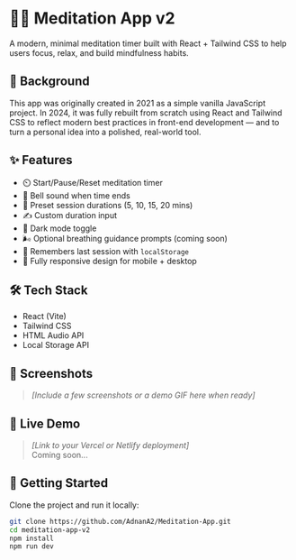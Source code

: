 # 🧘‍♂️ Meditation App v2

A modern, minimal meditation timer built with React + Tailwind CSS to help users focus, relax, and build mindfulness habits.

## 📜 Background

This app was originally created in 2021 as a simple vanilla JavaScript project. In 2024, it was fully rebuilt from scratch using React and Tailwind CSS to reflect modern best practices in front-end development — and to turn a personal idea into a polished, real-world tool.

## ✨ Features

- ⏲️ Start/Pause/Reset meditation timer
- 🔔 Bell sound when time ends
- 🧩 Preset session durations (5, 10, 15, 20 mins)
- ✍️ Custom duration input
- 🌙 Dark mode toggle
- 🌬️ Optional breathing guidance prompts (coming soon)
- 💾 Remembers last session with `localStorage`
- 📱 Fully responsive design for mobile + desktop

## 🛠 Tech Stack

- React (Vite)
- Tailwind CSS
- HTML Audio API
- Local Storage API

## 📸 Screenshots

> _[Include a few screenshots or a demo GIF here when ready]_

## 🚀 Live Demo

> _[Link to your Vercel or Netlify deployment]_  
> Coming soon...

## 🧪 Getting Started

Clone the project and run it locally:

```bash
git clone https://github.com/AdnanA2/Meditation-App.git
cd meditation-app-v2
npm install
npm run dev
